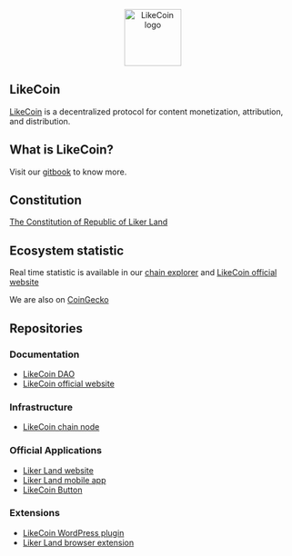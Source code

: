 <p align="center"><a href="https://like.co" target="_blank" rel="noopener noreferrer"><img width="100" src="https://like.co/logo.png" alt="LikeCoin logo"></a></p>

## LikeCoin
[LikeCoin](https://like.co/) is a decentralized protocol for content monetization, attribution, and distribution.

## What is LikeCoin?
Visit our [gitbook](https://docs.like.co) to know more.

## Constitution
[The Constitution of Republic of Liker Land](https://docs.like.co/constitution)

## Ecosystem statistic
Real time statistic is available in our [chain explorer](https://likecoin.bigdipper.live/) and [LikeCoin official website](https://like.co/)

We are also on [CoinGecko](https://www.coingecko.com/en/coins/likecoin)

## Repositories

### Documentation
- [LikeCoin DAO](https://github.com/likecoin/dao)
- [LikeCoin official website](https://github.com/likecoin/like-co)

### Infrastructure
- [LikeCoin chain node](https://github.com/likecoin/likecoin-chain)

### Official Applications
- [Liker Land website](https://github.com/likecoin/liker-land)
- [Liker Land mobile app](https://github.com/likecoin/likecoin-app)
- [LikeCoin Button](https://github.com/likecoin/likecoin-button)

### Extensions
- [LikeCoin WordPress plugin](https://github.com/likecoin/likecoin-wordpress)
- [Liker Land browser extension](https://github.com/likecoin/liker-land-browser-extension)

